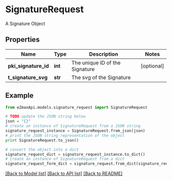 # SignatureRequest

A Signature Object

## Properties
Name | Type | Description | Notes
------------ | ------------- | ------------- | -------------
**pki_signature_id** | **int** | The unique ID of the Signature | [optional] 
**t_signature_svg** | **str** | The svg of the Signature | 

## Example

```python
from eZmaxApi.models.signature_request import SignatureRequest

# TODO update the JSON string below
json = "{}"
# create an instance of SignatureRequest from a JSON string
signature_request_instance = SignatureRequest.from_json(json)
# print the JSON string representation of the object
print SignatureRequest.to_json()

# convert the object into a dict
signature_request_dict = signature_request_instance.to_dict()
# create an instance of SignatureRequest from a dict
signature_request_form_dict = signature_request.from_dict(signature_request_dict)
```
[[Back to Model list]](../README.md#documentation-for-models) [[Back to API list]](../README.md#documentation-for-api-endpoints) [[Back to README]](../README.md)


